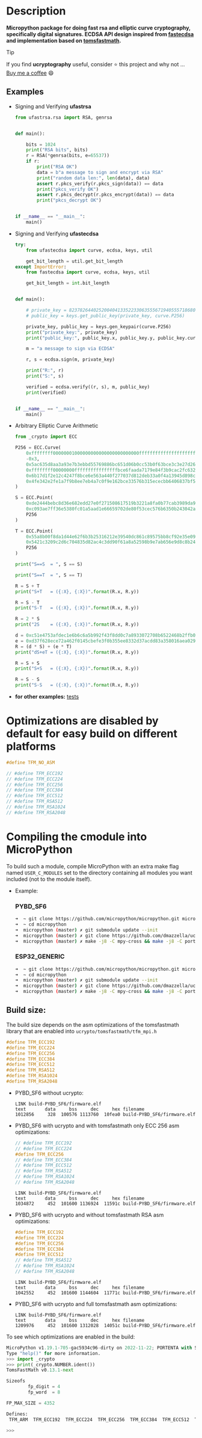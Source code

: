 # Description

**Micropython package for doing fast rsa and elliptic curve cryptography, specifically digital signatures.
ECDSA API design inspired from [fastecdsa](https://github.com/AntonKueltz/fastecdsa) and implementation based on [tomsfastmath](https://github.com/libtom/tomsfastmath).**

> [!TIP]
> If you find **ucryptography** useful, consider :star: this project
> and why not ... [Buy me a coffee](https://www.buymeacoffee.com/damianomazp) :smile:

## Examples

- Signing and Verifying **ufastrsa**
    ```python
    from ufastrsa.rsa import RSA, genrsa


    def main():

        bits = 1024
        print("RSA bits", bits)
        r = RSA(*genrsa(bits, e=65537))
        if r:
            print("RSA OK")
            data = b"a message to sign and encrypt via RSA"
            print("random data len:", len(data), data)
            assert r.pkcs_verify(r.pkcs_sign(data)) == data
            print("pkcs_verify OK")
            assert r.pkcs_decrypt(r.pkcs_encrypt(data)) == data
            print("pkcs_decrypt OK")


    if __name__ == "__main__":
        main()
    ```

- Signing and Verifying **ufastecdsa**
    ```python
    try:
        from ufastecdsa import curve, ecdsa, keys, util

        get_bit_length = util.get_bit_length
    except ImportError:
        from fastecdsa import curve, ecdsa, keys, util

        get_bit_length = int.bit_length


    def main():

        # private_key = 82378264402520040413352233063555671940555718680152892238371187003380781159101
        # public_key = keys.get_public_key(private_key, curve.P256)

        private_key, public_key = keys.gen_keypair(curve.P256)
        print("private_key:", private_key)
        print("public_key:", public_key.x, public_key.y, public_key.curve.name)

        m = "a message to sign via ECDSA"

        r, s = ecdsa.sign(m, private_key)

        print("R:", r)
        print("S:", s)

        verified = ecdsa.verify((r, s), m, public_key)
        print(verified)


    if __name__ == "__main__":
        main()
    ```

 - Arbitrary Elliptic Curve Arithmetic
    ```python
    from _crypto import ECC

    P256 = ECC.Curve(
        0xffffffff00000001000000000000000000000000ffffffffffffffffffffffff,
        -0x3,
        0x5ac635d8aa3a93e7b3ebbd55769886bc651d06b0cc53b0f63bce3c3e27d2604b,
        0xffffffff00000000ffffffffffffffffbce6faada7179e84f3b9cac2fc632551,
        0x6b17d1f2e12c4247f8bce6e563a440f277037d812deb33a0f4a13945d898c296,
        0x4fe342e2fe1a7f9b8ee7eb4a7c0f9e162bce33576b315ececbb6406837bf51f5
    )

    S = ECC.Point(
        0xde2444bebc8d36e682edd27e0f271508617519b3221a8fa0b77cab3989da97c9,
        0xc093ae7ff36e5380fc01a5aad1e66659702de80f53cec576b6350b243042a256,
        P256
    )

    T = ECC.Point(
        0x55a8b00f8da1d44e62f6b3b25316212e39540dc861c89575bb8cf92e35e0986b,
        0x5421c3209c2d6c704835d82ac4c3dd90f61a8a52598b9e7ab656e9d8c8b24316,
        P256
    )

    print("S==S  = ", S == S)

    print("S==T  = ", S == T)

    R = S + T
    print("S+T   = ({:X}, {:X})".format(R.x, R.y))

    R = S - T
    print("S-T   = ({:X}, {:X})".format(R.x, R.y))

    R = 2 * S
    print("2S    = ({:X}, {:X})".format(R.x, R.y))

    d = 0xc51e4753afdec1e6b6c6a5b992f43f8dd0c7a8933072708b6522468b2ffb06fd
    e = 0xd37f628ece72a462f0145cbefe3f0b355ee8332d37acdd83a358016aea029db7
    R = (d * S) + (e * T)
    print("dS+eT = ({:X}, {:X})".format(R.x, R.y))

    R = S + S
    print("S+S   = ({:X}, {:X})".format(R.x, R.y))

    R = S - S
    print("S-S   = ({:X}, {:X})".format(R.x, R.y))

    ```

- **for other examples:** [tests](https://github.com/dmazzella/ucrypto/tree/master/tests)

# Optimizations are disabled by **default** for easy build on different platforms
```c
#define TFM_NO_ASM

// #define TFM_ECC192
// #define TFM_ECC224
// #define TFM_ECC256
// #define TFM_ECC384
// #define TFM_ECC512
// #define TFM_RSA512
// #define TFM_RSA1024
// #define TFM_RSA2048
```

# Compiling the cmodule into MicroPython

To build such a module, compile MicroPython with an extra make flag named ```USER_C_MODULES``` set to the directory containing all modules you want included (not to the module itself).


- Example:
    ### PYBD_SF6
    ```bash
    ➜  ~ git clone https://github.com/micropython/micropython.git micropython
    ➜  ~ cd micropython
    ➜  micropython (master) ✗ git submodule update --init
    ➜  micropython (master) ✗ git clone https://github.com/dmazzella/ucrypto.git ports/stm32/boards/PYBD_SF6/cmodules/ucrypto
    ➜  micropython (master) ✗ make -j8 -C mpy-cross && make -j8 -C ports/stm32/ BOARD="PYBD_SF6" USER_C_MODULES="$(pwd)/ports/stm32/boards/PYBD_SF6/cmodules"
    ```
    ### ESP32_GENERIC
    ```bash
    ➜  ~ git clone https://github.com/micropython/micropython.git micropython
    ➜  ~ cd micropython
    ➜  micropython (master) ✗ git submodule update --init
    ➜  micropython (master) ✗ git clone https://github.com/dmazzella/ucrypto.git ports/esp32/boards/ESP32_GENERIC/cmodules/ucrypto
    ➜  micropython (master) ✗ make -j8 -C mpy-cross && make -j8 -C ports/esp32/ BOARD="ESP32_GENERIC" USER_C_MODULES="$(pwd)/ports/esp32/boards/ESP32_GENERIC/cmodules/ucrypto/micropython.cmake"
    ```

## Build size:

The build size depends on the asm optimizations of the tomsfastmath library that are enabled into ```ucrypto/tomsfastmath/tfm_mpi.h```
```c
#define TFM_ECC192
#define TFM_ECC224
#define TFM_ECC256
#define TFM_ECC384
#define TFM_ECC512
#define TFM_RSA512
#define TFM_RSA1024
#define TFM_RSA2048
```

- PYBD_SF6 without ucrypto:
    ```
    LINK build-PYBD_SF6/firmware.elf
    text	   data	    bss	    dec	    hex	filename
    1012856	    328	 100576	1113760	 10fea0	build-PYBD_SF6/firmware.elf
    ```
- PYBD_SF6 with ucrypto and with tomsfastmath only ECC 256 asm optimizations:
    ```c
    // #define TFM_ECC192
    // #define TFM_ECC224
    #define TFM_ECC256
    // #define TFM_ECC384
    // #define TFM_ECC512
    // #define TFM_RSA512
    // #define TFM_RSA1024
    // #define TFM_RSA2048
    ```
    ```
    LINK build-PYBD_SF6/firmware.elf
    text	   data	    bss	    dec	    hex	filename
    1034872	    452	 101600	1136924	 11591c	build-PYBD_SF6/firmware.elf
    ```
- PYBD_SF6 with ucrypto and without tomsfastmath RSA asm optimizations:
    ```c
    #define TFM_ECC192
    #define TFM_ECC224
    #define TFM_ECC256
    #define TFM_ECC384
    #define TFM_ECC512
    // #define TFM_RSA512
    // #define TFM_RSA1024
    // #define TFM_RSA2048
    ```
    ```
    LINK build-PYBD_SF6/firmware.elf
    text	   data	    bss	    dec	    hex	filename
    1042552	    452	 101600	1144604	 11771c	build-PYBD_SF6/firmware.elf
    ```
- PYBD_SF6 with ucrypto and full tomsfastmath asm optimizations:
    ```
    LINK build-PYBD_SF6/firmware.elf
    text	   data	    bss	    dec	    hex	filename
    1209976	    452	 101600	1312028	 14051c	build-PYBD_SF6/firmware.elf
    ```

To see which optimizations are enabled in the build:
```python
MicroPython v1.19.1-705-gac5934c96-dirty on 2022-11-22; PORTENTA with STM32H747
Type "help()" for more information.
>>> import _crypto
>>> print(_crypto.NUMBER.ident())
TomsFastMath v0.13.1-next

Sizeofs
        fp_digit = 4
        fp_word  = 8

FP_MAX_SIZE = 4352

Defines: 
 TFM_ARM  TFM_ECC192  TFM_ECC224  TFM_ECC256  TFM_ECC384  TFM_ECC512  TFM_RSA512  TFM_RSA1024  TFM_RSA2048  TFM_ASM  TFM_MUL6  TFM_SQR6  TFM_MUL7  TFM_SQR7  TFM_MUL8  TFM_SQR8  TFM_MUL12  TFM_SQR12  TFM_SMALL_SET  TFM_MUL17  TFM_SQR17  TFM_MUL32  TFM_SQR32  TFM_MUL64  TFM_SQR64 

>>>
```
